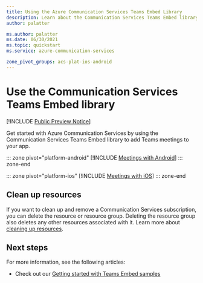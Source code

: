 ```yaml
---
title: Using the Azure Communication Services Teams Embed Library
description: Learn about the Communication Services Teams Embed library capabilities.
author: palatter

ms.author: palatter
ms.date: 06/30/2021
ms.topic: quickstart
ms.service: azure-communication-services

zone_pivot_groups: acs-plat-ios-android
---
```


# Use the Communication Services Teams Embed library

[!INCLUDE [Public Preview Notice](../../includes/public-preview-include.md)]

Get started with Azure Communication Services by using the Communication Services Teams Embed library to add Teams meetings to your app. 

::: zone pivot="platform-android"
[!INCLUDE [Meetings with Android](./includes/samples-android.md)]
::: zone-end

::: zone pivot="platform-ios"
[!INCLUDE [Meetings with iOS](./includes/samples-ios.md)]
::: zone-end

## Clean up resources

If you want to clean up and remove a Communication Services subscription, you can delete the resource or resource group. Deleting the resource group also deletes any other resources associated with it. Learn more about [cleaning up resources](../create-communication-resource.md#clean-up-resources).

## Next steps

For more information, see the following articles:

- Check out our [Getting started with Teams Embed samples](./getting-started-with-teams-embed.md)
